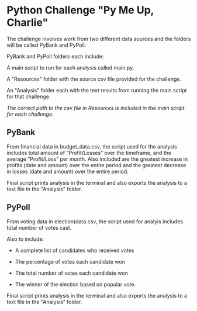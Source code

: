 # Python Challenge "Py Me Up, Charlie"

The challenge involves work from two different data sources and the folders will be called PyBank and PyPoll.

PyBank and PyPoll folders each include:
  
  A main script to run for each analysis called main.py.
  
  A "Resources" folder with the source csv file provided for the challenge.
  
  An "Analysis" folder each with the text results from running the main script for that challenge.
  
  *The correct path to the csv file in Resources is included in the main script for each challenge.*
  
## PyBank

From financial data in budget_data.csv, the script used for the analysis includes total amount of "Profit/Losses" over the timeframe, and the average "Profit/Loss" per month. 
Also included are the greatest increase in profits (date and amount) over the entire period and the greatest decrease in losses (date and amount) over the entire period.

Final script prints analysis in the terminal and also exports the analysis to a text file in the "Analysis" folder.

## PyPoll

From voting data in election)data.csv, the script used for analyis includes total number of votes cast.  

Also to include:

  * A complete list of candidates who received votes

  * The percentage of votes each candidate won

  * The total number of votes each candidate won

  * The winner of the election based on popular vote.

Final script prints analysis in the terminal and also exports the analysis to a text file in the "Analysis" folder.
